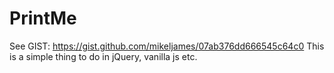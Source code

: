 # PrintMe
See GIST: https://gist.github.com/mikeljames/07ab376dd666545c64c0 
This is a simple thing to do in jQuery, vanilla js etc. 
